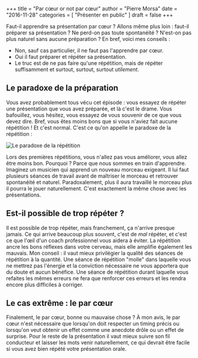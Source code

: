 +++
title      = "Par cœur or not par cœur"
author     = "Pierre Morsa"
date       = "2016-11-28"
categories = [ "Présenter en public" ]
draft      = false
+++

Faut-il apprendre sa présentation par cœur ? Allons même plus loin : faut-il préparer sa présentation ? Ne perd-on pas toute spontanéité ? N'est-on pas plus naturel sans aucune préparation ? En bref, voici mes conseils :

* Non, sauf cas particulier, il ne faut pas l'apprendre par cœur.
* Oui il faut préparer et répéter sa présentation.
* Le truc est de ne pas faire qu'une répétition, mais de répéter suffisamment et surtout, surtout, surtout *utilement*.

## Le paradoxe de la préparation
Vous avez probablement tous vécu cet épisode : vous essayez de répéter une présentation que vous avez préparée, et là c'est le drame. Vous bafouillez, vous hésitez, vous essayez de vous souvenir de ce que vous devez dire. Bref, vous êtes moins bons que si vous n'aviez fait aucune répétition ! Et c'est normal. C'est ce qu'on appelle le paradoxe de la répétition : 

![Le paradoxe de la répétition][pic_0]

Lors des premières répétitions, vous n'allez pas vous améliorer, vous allez être moins bon. Pourquoi ? Parce que nous sommes en train d'apprendre. Imaginez un musicien qui apprend un nouveau morceau exigeant. Il lui faut plusieurs séances de travail avant de maîtriser le morceau et retrouver spontanéité et naturel. Paradoxalement, plus il aura travaillé le morceau plus il pourra le jouer naturellement. C'est exactement la même chose avec les présentations.

## Est-il possible de trop répéter ?
Il est possible de trop répéter, mais franchement, ça n'arrive presque jamais. Ce qui arrive beaucoup plus souvent, c'est de *mal* répéter, et c'est ce que l'œil d'un coach professionnel vous aidera à éviter. La répétition ancre les bons réflexes dans votre cerveau, mais elle amplifie également les mauvais. Mon conseil : il vaut mieux privilégier la qualité des séances de répétition à la quantité. Une séance de répétition "molle" dans laquelle vous ne mettrez pas l'énergie et la conviction nécessaire ne vous apportera que du doute et aucun bénéfice. Une séance de répétition durant laquelle vous refaites les mêmes erreurs ne fera que renforcer ces erreurs et les rendra encore plus difficiles à corriger.

## Le cas extrême : le par cœur
Finalement, le par cœur, bonne ou mauvaise chose ? À mon avis, le par cœur n'est nécessaire que lorsqu'on doit respecter un timing précis ou lorsqu'on veut obtenir un effet comme une anecdote drôle ou un effet de surprise. Pour le reste de la présentation il vaut mieux suivre son fil conducteur et laisser les mots venir naturellement, ce qui devrait être facile si vous avez bien répété votre présentation orale.

[pic_0]: /pictures/2016/11/paradoxe-de-la-repetition.jpg
